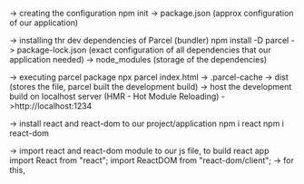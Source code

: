 -> creating the configuration
npm init -> package.json (approx configuration of our application)

-> installing thr dev dependencies of Parcel (bundler)
npm install -D parcel
-> package-lock.json (exact configuration of all dependencies that our application needed)
-> node_modules (storage of the dependencies)

-> executing parcel package
npx parcel index.html
-> .parcel-cache
-> dist (stores the file, parcel built the development build)
-> host the development build on localhost server (HMR - Hot Module Reloading)
->http://localhost:1234

-> install react and react-dom to our project/application
npm i react
npm i react-dom

-> import react and react-dom module to our js file, to build react app
import React from "react";
import ReactDOM from "react-dom/client";
-> for this, <script type="module">

-> to build production build of parcel bunndler
npx parcel build index.html

-> adding scripts in package.json
start:
build:
npm run start or npm start - for dev build
npm run build - for production build

---

JSX
React components

- Class
